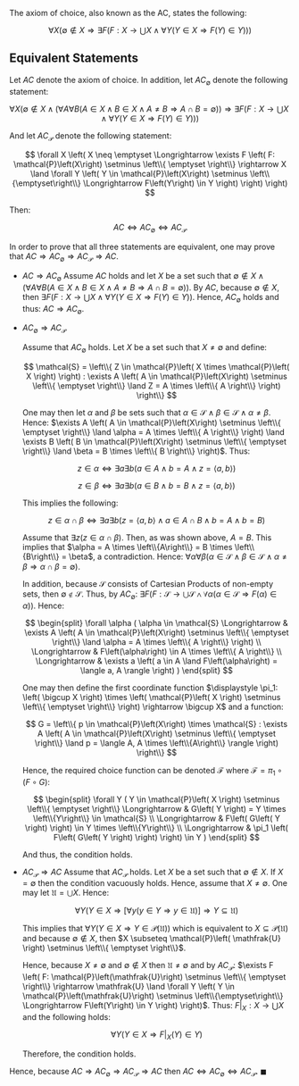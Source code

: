 The axiom of choice, also known as the AC, states the following:

$$
\forall X \left( \emptyset \not\in X \Longrightarrow \exists F \left( F: X \rightarrow \bigcup X \land \forall Y \left( Y \in X \Longrightarrow F\left( Y \right) \in Y \right) \right) \right)
$$


## Equivalent Statements
Let $AC$ denote the axiom of choice.
In addition, let $AC_\emptyset$ denote the following statement:

$$
\forall X \left( \emptyset \not\in X \land \left( \forall A \forall B \left(A \in X \land B \in X \land A \neq B \Longrightarrow A \cap B = \emptyset \right) \right) \Longrightarrow \exists F \left( F: X \rightarrow \bigcup X \land \forall Y \left( Y \in X \Longrightarrow F\left( Y \right) \in Y \right) \right)  \right)
$$

And let $AC_\mathcal{P}$ denote the following statement:

$$
 \forall X \left( X \neq \emptyset \Longrightarrow \exists F \left( F: \mathcal{P}\left(X\right) \setminus \left\\{ \emptyset \right\\} \rightarrow X \land \forall Y \left( Y \in \mathcal{P}\left(X\right) \setminus \left\\{\emptyset\right\\} \Longrightarrow F\left(Y\right) \in Y \right) \right) \right)
$$

Then:

$$
AC \iff AC_\emptyset \iff AC_\mathcal{P}
$$

In order to prove that all three statements are equivalent,
one may prove that $AC \Longrightarrow AC_\emptyset \Longrightarrow AC_\mathcal{P} \Longrightarrow AC$.

* $AC \Longrightarrow AC_\emptyset$
    Assume $AC$ holds and let $X$ be a set such that $\emptyset \not\in X \land \left( \forall A \forall B \left(A \in X \land B \in X \land A \neq B \Longrightarrow A \cap B = \emptyset \right) \right)$.
    By $AC$, because $\emptyset \not\in X$, then $\exists F \left( F: X \rightarrow \bigcup X \land \forall Y \left( Y \in X \Longrightarrow F\left( Y \right) \in Y \right) \right)$.
    Hence, $AC_\emptyset$ holds and thus: $AC \Longrightarrow AC_\emptyset$.
    
* $AC_\emptyset \Longrightarrow AC_\mathcal{P}$

    Assume that $AC_\emptyset$ holds. Let $X$ be a set such that $X \neq \emptyset$ and define:
    
    $$
    \mathcal{S} = \left\\{ Z \in \mathcal{P}\left( X \times \mathcal{P}\left( X \right) \right) : \exists A \left( A \in \mathcal{P}\left(X\right) \setminus \left\\{ \emptyset \right\\} \land Z = A \times \left\\{ A \right\\} \right) \right\\}
    $$
    
    One may then let $\alpha$ and $\beta$ be sets such that $\alpha \in \mathcal{S} \land \beta \in \mathcal{S} \land \alpha \neq \beta$. Hence: $\exists A \left( A \in \mathcal{P}\left(X\right) \setminus \left\\{ \emptyset \right\\} \land \alpha = A \times \left\\{ A \right\\} \right) \land \exists B \left( B \in \mathcal{P}\left(X\right) \setminus \left\\{ \emptyset \right\\} \land \beta = B \times \left\\{ B \right\\} \right)$. Thus:
    
    $$
    z \in \alpha \iff \exists a \exists b \left( a \in A \land b = A \land z = \langle a,b \rangle \right)
    $$
    
    $$
    z \in \beta \iff \exists a \exists b \left( a \in B \land b = B \land z = \langle a,b \rangle \right)
    $$
    
    This implies the following:
    
    $$
    z \in \alpha \cap \beta \iff \exists a \exists b \left( z = \langle a,b \rangle \land a \in A \cap B \land b = A \land b = B \right)
    $$
    
    Assume that $\exists z \left( z \in \alpha \cap \beta \right)$. Then, as was shown above, $A = B$. This implies that $\alpha = A \times \left\\{A\right\\} = B \times \left\\{B\right\\} = \beta$, a contradiction. Hence: $\forall \alpha \forall \beta \left( \alpha \in \mathcal{S} \land \beta \in \mathcal{S} \land \alpha \neq \beta \Longrightarrow \alpha \cap \beta = \emptyset \right)$.
    
    In addition, because $\mathcal{S}$ consists of Cartesian Products of non-empty sets, then $\emptyset \not\in \mathcal{S}$. Thus, by $AC_\emptyset$: $\exists F \left( F: \mathcal{S} \rightarrow \bigcup \mathcal{S} \land \forall \alpha \left( \alpha \in \mathcal{S} \Longrightarrow F\left( \alpha \right) \in \alpha \right) \right)$. Hence:
    
    $$
    \begin{split}
    \forall \alpha ( \alpha \in \mathcal{S} \Longrightarrow & \exists A \left( A \in \mathcal{P}\left(X\right) \setminus \left\\{ \emptyset \right\\} \land \alpha = A \times \left\\{ A \right\\} \right) \\
    \Longrightarrow & F\left(\alpha\right) \in A \times \left\\{ A \right\\} \\
    \Longrightarrow & \exists a \left( a \in A \land F\left(\alpha\right) = \langle a, A \rangle \right) )
    \end{split}
    $$
    
    One may then define the first coordinate function $\displaystyle \pi_1: \left( \bigcup X \right) \times \left( \mathcal{P}\left( X \right) \setminus \left\\{ \emptyset \right\\} \right) \rightarrow \bigcup X$ and a function:
    
    $$
    G = \left\\{ p \in \mathcal{P}\left(X\right) \times \mathcal{S} : \exists A \left( A \in \mathcal{P}\left(X\right) \setminus \left\\{ \emptyset \right\\} \land p = \langle A, A \times \left\\{A\right\\} \rangle \right) \right\\}
    $$
    
    Hence, the required choice function can be denoted $\mathcal{F}$ where $\mathcal{F} = \pi_1 \circ \left( F \circ G \right)$:
    
    $$
    \begin{split}
    \forall Y ( Y \in \mathcal{P}\left( X \right) \setminus \left\\{ \emptyset \right\\} \Longrightarrow & G\left( Y \right) = Y \times \left\\{Y\right\\} \in \mathcal{S} \\
    \Longrightarrow & F\left( G\left( Y \right) \right) \in Y \times \left\\{Y\right\\} \\
    \Longrightarrow & \pi_1 \left( F\left( G\left( Y \right) \right) \right) \in Y )
    \end{split}
    $$
    
    And thus, the condition holds.
    
* $AC_\mathcal{P} \Longrightarrow AC$
    Assume that $AC_\mathcal{P}$ holds. Let $X$ be a set such that $\emptyset \not\in X$. If $X = \emptyset$ then the condition vacuously holds. Hence, assume that $X \neq \emptyset$. One may let $\mathfrak{U} = \bigcup X$. Hence:

    $$
    \forall Y \left( Y \in X \Longrightarrow \left[ \forall y \left( y \in Y \Longrightarrow y \in \mathfrak{U} \right) \right] \Longrightarrow Y \subseteq \mathfrak{U} \right)
    $$

    This implies that $\forall Y \left( Y \in X \Longrightarrow Y \in \mathcal{P}\left( \mathfrak{U} \right) \right)$ which is equivalent to $X \subseteq \mathcal{P}\left( \mathfrak{U} \right)$ and because $\emptyset \not\in X$, then $X \subseteq \mathcal{P}\left( \mathfrak{U} \right) \setminus \left\\{ \emptyset \right\\}$.

    Hence, because $X \neq \emptyset$ and $\emptyset \not\in X$ then $\mathfrak{U} \neq \emptyset$ and by $AC_\mathcal{P}$: $\exists F \left( F: \mathcal{P}\left(\mathfrak{U}\right) \setminus \left\\{ \emptyset \right\\} \rightarrow \mathfrak{U} \land \forall Y \left( Y \in \mathcal{P}\left(\mathfrak{U}\right) \setminus \left\\{\emptyset\right\\} \Longrightarrow F\left(Y\right) \in Y \right) \right)$. Thus: $F\vert_X: X \rightarrow \bigcup X$ and the following holds:

    $$
    \forall Y \left( Y \in X \Longrightarrow F\vert_X\left(Y\right) \in Y \right)
    $$

    Therefore, the condition holds.

Hence, because $AC \Longrightarrow AC_\emptyset \Longrightarrow AC_\mathcal{P} \Longrightarrow AC$ then $AC \iff AC_\emptyset \iff AC_\mathcal{P}$. $\blacksquare$